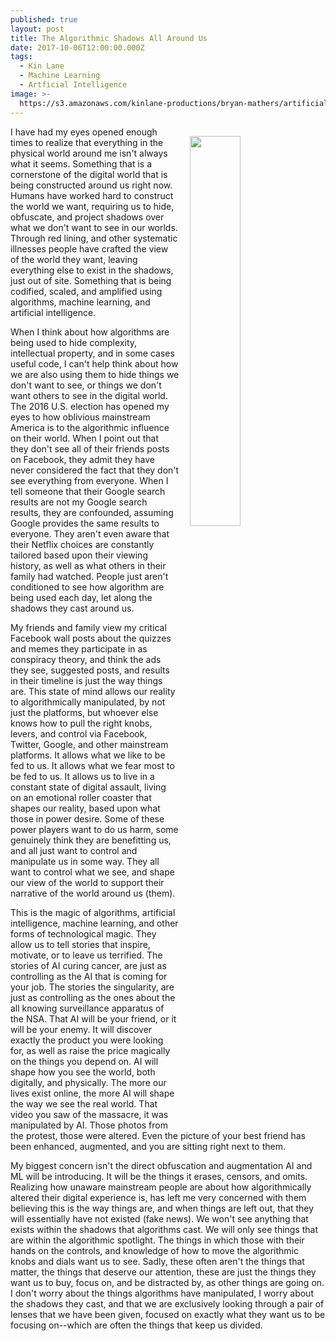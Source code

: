 ```yaml
---
published: true
layout: post
title: The Algorithmic Shadows All Around Us
date: 2017-10-06T12:00:00.000Z
tags:
  - Kin Lane
  - Machine Learning
  - Artficial Intelligence
image: >-
  https://s3.amazonaws.com/kinlane-productions/bryan-mathers/artificial-intelligence-1000.png
---
```

<p><a href="http://bryanmmathers.com/artificial-intelligence/"><img src="https://s3.amazonaws.com/kinlane-productions/bryan-mathers/artificial-intelligence-1000.png" align="right" width="40%" style="padding: 15px;" /></a></p>I have had my eyes opened enough times to realize that everything in the physical world around me isn't always what it seems. Something that is a cornerstone of the digital world that is being constructed around us right now. Humans have worked hard to construct the world we want, requiring us to hide, obfuscate, and project shadows over what we don't want to see in our worlds. Through red lining, and other systematic illnesses people have crafted the view of the world they want, leaving everything else to exist in the shadows, just out of site. Something that is being codified, scaled, and amplified using algorithms, machine learning, and artificial intelligence.

When I think about how algorithms are being used to hide complexity, intellectual property, and in some cases useful code, I can't help think about how we are also using them to hide things we don't want to see, or things we don't want others to see in the digital world. The 2016 U.S. election has opened my eyes to how oblivious mainstream America is to the algorithmic influence on their world. When I point out that they don't see all of their friends posts on Facebook, they admit they have never considered the fact that they don't see everything from everyone. When I tell someone that their Google search results are not my Google search results, they are confounded, assuming Google provides the same results to everyone. They aren't even aware that their Netflix choices are constantly tailored based upon their viewing history, as well as what others in their family had watched. People just aren't conditioned to see how algorithm are being used each day, let along the shadows they cast around us.

My friends and family view my critical Facebook wall posts about the quizzes and memes they participate in as conspiracy theory, and think the ads they see, suggested posts, and results in their timeline is just the way things are. This state of mind allows our reality to algorithmically manipulated, by not just the platforms, but whoever else knows how to pull the right knobs, levers, and control via Facebook, Twitter, Google, and other mainstream platforms. It allows what we like to be fed to us. It allows what we fear most to be fed to us. It allows us to live in a constant state of digital assault, living on an emotional roller coaster that shapes our reality, based upon what those in power desire. Some of these power players want to do us harm, some genuinely think they are benefitting us, and all just want to control and manipulate us in some way. They all want to control what we see, and shape our view of the world to support their narrative of the world around us (them).

This is the magic of algorithms, artificial intelligence, machine learning, and other forms of technological magic. They allow us to tell stories that inspire, motivate, or to leave us terrified. The stories of AI curing cancer, are just as controlling as the AI that is coming for your job. The stories the singularity, are just as controlling as the ones about the all knowing surveillance apparatus of the NSA. That AI will be your friend, or it will be your enemy. It will discover exactly the product you were looking for, as well as raise the price magically on the things you depend on. AI will shape how you see the world, both digitally, and physically. The more our lives exist online, the more AI will shape the way we see the real world. That video you saw of the massacre, it was manipulated by AI. Those photos from the protest, those were altered. Even the picture of your best friend has been enhanced, augmented, and you are sitting right next to them.

My biggest concern isn't the direct obfuscation and augmentation AI and ML will be introducing. It will be the things it erases, censors, and omits. Realizing how unaware mainstream people are about how algorithmically altered their digital experience is, has left me very concerned with them believing this is the way things are, and when things are left out, that they will essentially have not existed (fake news). We won't see anything that exists within the shadows that algorithms cast. We will only see things that are within the algorithmic spotlight. The things in which those with their hands on the controls, and knowledge of how to move the algorithmic knobs and dials want us to see. Sadly, these often aren't the things that matter, the things that deserve our attention, these are just the things they want us to buy, focus on, and be distracted by, as other things are going on. I don't worry about the things algorithms have manipulated, I worry about the shadows they cast, and that we are exclusively looking through a pair of lenses that we have been given, focused on exactly what they want us to be focusing on--which are often the things that keep us divided.
